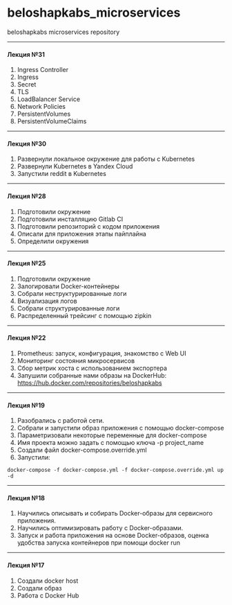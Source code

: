 # beloshapkabs_microservices
beloshapkabs microservices repository

---
#### Лекция №31
1. Ingress Controller
2. Ingress
3. Secret
4. TLS
5. LoadBalancer Service
6. Network Policies
7. PersistentVolumes
8. PersistentVolumeClaims


---
#### Лекция №30
1. Развернули локальное окружение для работы с Kubernetes
2. Развернули Kubernetes в Yandex Cloud
3. Запустили reddit в Kubernetes

---
#### Лекция №28
1. Подготовили окружение
2. Подготовили инсталляцию Gitlab CI
3. Подготовили репозиторий с кодом приложения
4. Описали для приложения этапы пайплайна
5. Определили окружения

---
#### Лекция №25
1. Подготовили окружение
2. Залогировали Docker-контейнеры
3. Собрали неструктурированные логи
4. Визуализация логов
5. Собрали структурированные логи
6. Распределенный трейсинг с помощью zipkin

---
#### Лекция №22
1. Prometheus: запуск, конфигурация, знакомство с Web UI
2. Мониторинг состояния микросервисов
3. Сбор метрик хоста с использованием экспортера
4. Запушили собранные нами образы на DockerHub: https://hub.docker.com/repositories/beloshapkabs


---
#### Лекция №19
1. Разобрались с работой сети.
2. Собрали и запустили образ приложения с помощью docker-compose
3. Параметризовали некоторые переменные для docker-compose
4. Имя проекта можно задать с помощью ключа -p project_name
5. Создали файл docker-compose.override.yml
6. Запустили:
```
docker-compose -f docker-compose.yml -f docker-compose.override.yml up -d
```

---
#### Лекция №18
1. Научились описывать и собирать Docker-образы для сервисного приложения.
2. Научились оптимизировать работу с Docker-образами.
3. Запуск и работа приложения на основе Docker-образов, оценка удобства запуска контейнеров при помощи docker run

---
#### Лекция №17

1. Создали docker host
2. Создали образ
3. Работа с Docker Hub
